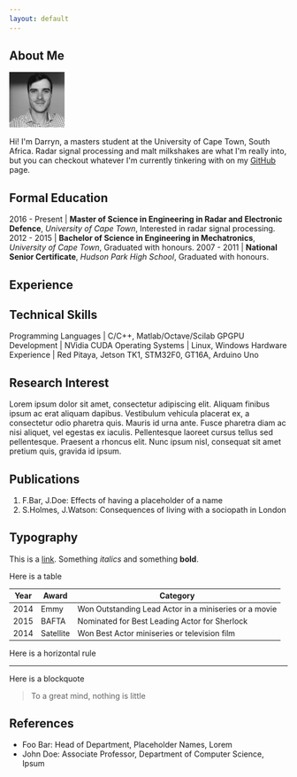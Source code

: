 ```yaml
---
layout: default
---
```


## About Me

<img class="profile-picture" src="profile.jpg">

Hi! I'm Darryn, a masters student at the University of Cape Town, South Africa. Radar signal processing and malt milkshakes are what I'm really into, but you can checkout whatever I'm currently tinkering with on my [GitHub](https://github.com/darrynjordan/) page.	

## Formal Education

2016 - Present | **Master of Science in Engineering in Radar and Electronic Defence**, *University of Cape Town*, Interested in radar signal processing.
2012 - 2015 | **Bachelor of Science in Engineering in Mechatronics**, *University of Cape Town*, Graduated with honours.
2007 - 2011 | **National Senior Certificate**, *Hudson Park High School*, Graduated with honours.

## Experience

## Technical Skills

Programming Languages | C/C++, Matlab/Octave/Scilab
GPGPU Development | NVidia CUDA
Operating Systems | Linux, Windows
Hardware Experience | Red Pitaya, Jetson TK1, STM32F0, GT16A, Arduino Uno

## Research Interest

Lorem ipsum dolor sit amet, consectetur adipiscing elit. Aliquam finibus ipsum ac erat aliquam dapibus. Vestibulum vehicula placerat ex, a consectetur odio pharetra quis. Mauris id urna ante. Fusce pharetra diam ac nisi aliquet, vel egestas ex iaculis. Pellentesque laoreet cursus tellus sed pellentesque. Praesent a rhoncus elit. Nunc ipsum nisl, consequat sit amet pretium quis, gravida id ipsum.

## Publications

1. F.Bar, J.Doe: Effects of having a placeholder of a name
2. S.Holmes, J.Watson: Consequences of living with a sociopath in London

## Typography

This is a [link](http://google.com). Something *italics* and something **bold**.

Here is a table

Year | Award | Category
-----|-------|--------
2014 | Emmy  | Won Outstanding Lead Actor in a miniseries or a movie
2015 | BAFTA | Nominated for Best Leading Actor for Sherlock
2014 | Satellite | Won Best Actor miniseries or television film

Here is a horizontal rule

---

Here is a blockquote

> To a great mind, nothing is little

## References

* Foo Bar: Head of Department, Placeholder Names, Lorem
* John Doe: Associate Professor, Department of Computer Science, Ipsum
